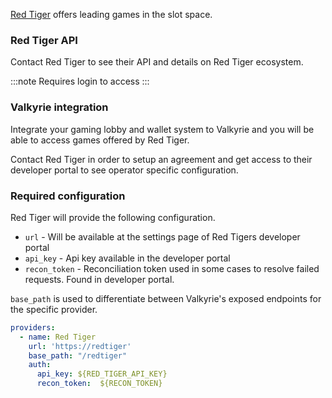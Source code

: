 [Red Tiger](https://www.redtiger.com/) offers leading games in the slot space.

### Red Tiger API

Contact Red Tiger to see their API and details on Red Tiger ecosystem.

:::note
Requires login to access
:::
### Valkyrie integration

Integrate your gaming lobby and wallet system to Valkyrie and you will be able to access games offered by Red Tiger.

Contact Red Tiger in order to setup an agreement and get access to their developer portal to see operator specific configuration.

### Required configuration

Red Tiger will provide the following configuration.
- `url` - Will be available at the settings page of Red Tigers developer portal
- `api_key` - Api key available in the developer portal
- `recon_token` - Reconciliation token used in some cases to resolve failed requests. Found in developer portal.

`base_path` is used to differentiate between Valkyrie's exposed endpoints for the specific provider.

```yaml
providers:
  - name: Red Tiger
    url: 'https://redtiger'
    base_path: "/redtiger"
    auth:
      api_key: ${RED_TIGER_API_KEY}
      recon_token:  ${RECON_TOKEN}
```
